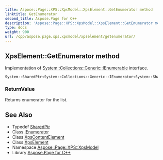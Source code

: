 ```yaml
---
title: Aspose::Page::XPS::XpsModel::XpsElement::GetEnumerator method
linktitle: GetEnumerator
second_title: Aspose.Page for C++
description: 'Aspose::Page::XPS::XpsModel::XpsElement::GetEnumerator method. Implementation of System::Collections::Generic::IEnumerable<XpsContentElement> interface in C++.'
type: docs
weight: 900
url: /cpp/aspose.page.xps.xpsmodel/xpselement/getenumerator/
---
```

## XpsElement::GetEnumerator method


Implementation of [System::Collections::Generic::IEnumerable<XpsContentElement>](../../../system.collections.generic/ienumerable/) interface.

```cpp
System::SharedPtr<System::Collections::Generic::IEnumerator<System::SharedPtr<XpsContentElement>>> Aspose::Page::XPS::XpsModel::XpsElement::GetEnumerator() override
```


### ReturnValue

Returns enumerator for the list.

## See Also

* Typedef [SharedPtr](../../../system/sharedptr/)
* Class [IEnumerator](../../../system.collections.generic/ienumerator/)
* Class [XpsContentElement](../../xpscontentelement/)
* Class [XpsElement](../)
* Namespace [Aspose::Page::XPS::XpsModel](../../)
* Library [Aspose.Page for C++](../../../)
